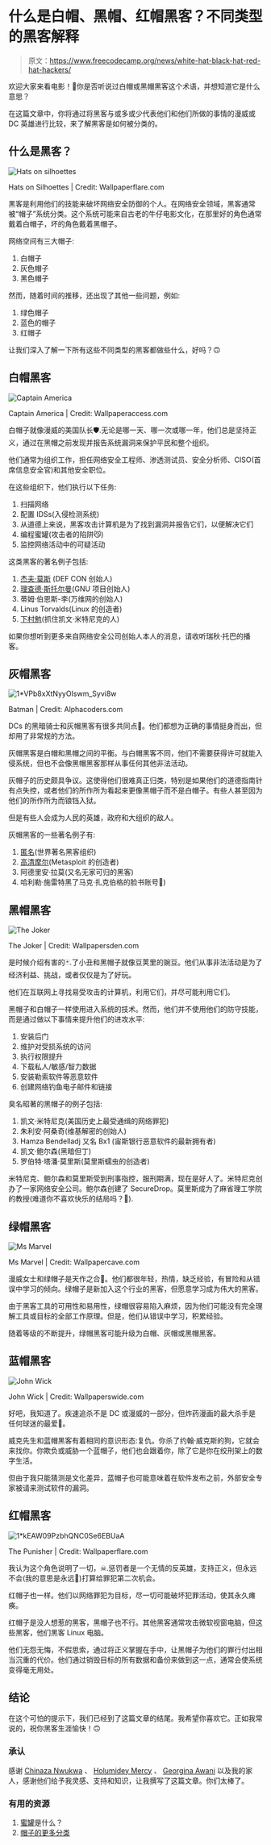 # 什么是白帽、黑帽、红帽黑客？不同类型的黑客解释

> 原文：<https://www.freecodecamp.org/news/white-hat-black-hat-red-hat-hackers/>

欢迎大家来看电影！🍿你是否听说过白帽或黑帽黑客这个术语，并想知道它是什么意思？

在这篇文章中，你将通过将黑客与或多或少代表他们和他们所做的事情的漫威或 DC 英雄进行比较，来了解黑客是如何被分类的。

## 什么是黑客？

![Hats on silhoettes](img/64f562af49a834d46ae836f91eb757bd.png)

Hats on Silhoettes | Credit: Wallpaperflare.com

黑客是利用他们的技能来破坏网络安全防御的个人。在网络安全领域，黑客通常被“帽子”系统分类。这个系统可能来自古老的牛仔电影文化，在那里好的角色通常戴着白帽子，坏的角色戴着黑帽子。

网络空间有三大帽子:

1.  白帽子
2.  灰色帽子
3.  黑色帽子

然而，随着时间的推移，还出现了其他一些问题，例如:

1.  绿色帽子
2.  蓝色的帽子
3.  红帽子

让我们深入了解一下所有这些不同类型的黑客都做些什么，好吗？🙃

## 白帽黑客

![Captain America](img/5228a6830d70bcd8bc248d1fe79d63be.png)

Captain America | Credit: Wallpaperaccess.com

白帽子就像漫威的美国队长🛡️.无论是哪一天、哪一次或哪一年，他们总是坚持正义，通过在黑帽之前发现并报告系统漏洞来保护平民和整个组织。

他们通常为组织工作，担任网络安全工程师、渗透测试员、安全分析师、CISO(首席信息安全官)和其他安全职位。

在这些组织下，他们执行以下任务:

1.  扫描网络
2.  配置 IDSs(入侵检测系统)
3.  从道德上来说，黑客攻击计算机是为了找到漏洞并报告它们，以便解决它们
4.  编程蜜罐(攻击者的陷阱😼)
5.  监控网络活动中的可疑活动

这类黑客的著名例子包括:

1.  [杰夫·莫斯](https://en.wikipedia.org/wiki/Jeff_Moss_(hacker)) (DEF CON 创始人)
2.  [理查德·斯托尔曼](https://en.wikipedia.org/wiki/Richard_Stallman)(GNU 项目创始人)
3.  蒂姆·伯恩斯-李(万维网的创始人)
4.  Linus Torvalds(Linux 的创造者)
5.  [下村勉](https://en.wikipedia.org/wiki/Tsutomu_Shimomura)(抓住凯文·米特尼克的人)

如果你想听到更多来自网络安全公司创始人本人的消息，请收听瑞秋·托巴的播客。

## 灰帽黑客

![1*VPb8xXtNyyOIswm_Syvi8w](img/27edd644e8fb2f2c3b4f79f7c016fa00.png)

Batman | Credit: Alphacoders.com

DCs 的黑暗骑士和灰帽黑客有很多共同点🦇。他们都想为正确的事情挺身而出，但却用了非常规的方法。

灰帽黑客是白帽和黑帽之间的平衡。与白帽黑客不同，他们不需要获得许可就能入侵系统，但也不会像黑帽黑客那样从事任何其他非法活动。

灰帽子的历史颇具争议。这使得他们很难真正归类，特别是如果他们的道德指南针有点失控，或者他们的所作所为看起来更像黑帽子而不是白帽子。有些人甚至因为他们的所作所为而锒铛入狱。

但是有些人会成为人民的英雄，政府和大组织的敌人。

灰帽黑客的一些著名例子有:

1.  [匿名](https://en.wikipedia.org/wiki/Anonymous_(hacker_group)#2022)(世界著名黑客组织)
2.  [高清摩尔](https://en.wikipedia.org/wiki/H._D._Moore)(Metasploit 的创造者)
3.  阿德里安·拉莫(又名无家可归的黑客)
4.  哈利勒·施雷特黑了马克·扎克伯格的脸书账号🤣)

## 黑帽黑客

![The Joker](img/c689d35bb57013982483ec0ccccdaa7c.png)

The Joker | Credit: Wallpapersden.com

是时候介绍有害的🃏.了小丑和黑帽子就像豆荚里的豌豆。他们从事非法活动是为了经济利益、挑战，或者仅仅是为了好玩。

他们在互联网上寻找易受攻击的计算机，利用它们，并尽可能利用它们。

黑帽子和白帽子一样使用进入系统的技术。然而，他们并不使用他们的防守技能，而是通过做以下事情来提升他们的进攻水平:

1.  安装后门
2.  维护对受损系统的访问
3.  执行权限提升
4.  下载私人/敏感/智力数据
5.  安装勒索软件等恶意软件
6.  创建网络钓鱼电子邮件和链接

臭名昭著的黑帽子的例子包括:

1.  凯文·米特尼克(美国历史上最受通缉的网络罪犯)
2.  朱利安·阿桑奇(维基解密的创始人)
3.  Hamza Bendelladj 又名 Bx1 (宙斯银行恶意软件的最新拥有者)
4.  凯文·鲍尔森(黑暗但丁)
5.  罗伯特·塔潘·莫里斯(莫里斯蠕虫的创造者)

米特尼克、鲍尔森和莫里斯受到刑事指控，服刑期满，现在是好人了。米特尼克创办了一家网络安全公司。鲍尔森创建了 SecureDrop。莫里斯成为了麻省理工学院的教授(难道你不喜欢快乐的结局吗？🤧).

## 绿帽黑客

![Ms Marvel](img/94f4bd526b8e5fbe77d24eef34825f3d.png)

Ms Marvel | Credit: Wallpapercave.com

漫威女士和绿帽子是天作之合🌟。他们都很年轻，热情，缺乏经验，有冒险和从错误中学习的倾向。绿帽子是新加入这个行业的黑客，但愿意学习成为伟大的黑客。

由于黑客工具的可用性和易用性，绿帽很容易陷入麻烦，因为他们可能没有完全理解工具或目标的全部工作原理。但是，他们从错误中学习，积累经验。

随着等级的不断提升，绿帽黑客可能升级为白帽、灰帽或黑帽黑客。

## 蓝帽黑客

![John Wick](img/0d7cc450188641e81f060e886d419895.png)

John Wick | Credit: Wallpaperswide.com

好吧，我知道了。疾速追杀不是 DC 或漫威的一部分，但炸药漫画的最大杀手是任何球迷的最爱🐶。

威克先生和蓝帽黑客有着相同的意识形态:复仇。你杀了约翰·威克斯的狗，它就会来找你。你欺负或威胁一个蓝帽子，他们也会跟着你，除了它是你在绞刑架上的数字生活。

但由于我只能猜测是文化差异，蓝帽子也可能意味着在软件发布之前，外部安全专家被请来测试软件的漏洞。

## 红帽黑客

![1*kEAW09PzbhQNC0Se6EBUaA](img/5e791b884271d302ed662ddea22d1c96.png)

The Punisher | Credit: Wallpaperflare.com

我认为这个角色说明了一切，☠.惩罚者是一个无情的反英雄，支持正义，但永远不会(我的意思是永远😬)打算给罪犯第二次机会。

红帽子也一样。他们以网络罪犯为目标，尽一切可能破坏犯罪活动，使其永久瘫痪。

红帽子是没人想惹的黑客，黑帽子也不行。其他黑客通常攻击微软视窗电脑，但这些黑客，他们黑客 Linux 电脑。

他们无怨无悔，不假思索，通过将正义掌握在手中，让黑帽子为他们的罪行付出相当沉重的代价。他们通过销毁目标的所有数据和备份来做到这一点，通常会使系统变得毫无用处。

## 结论

在这个可怕的提示下，我们已经到了这篇文章的结尾。我希望你喜欢它。正如我常说的，祝你黑客生涯愉快！🙃

### 承认

感谢 [Chinaza Nwukwa](https://www.linkedin.com/in/chinaza-nwukwa-22a256230/) 、 [Holumidey Mercy](https://www.linkedin.com/in/mercy-holumidey-88a542232/) 、 [Georgina Awani](https://www.linkedin.com/in/georgina-awani-254974233/) 以及我的家人，感谢他们给予我灵感、支持和知识，让我撰写了这篇文章。你们太棒了。

### 有用的资源

1.  [蜜罐](https://www.kaspersky.com/resource-center/threats/what-is-a-honeypot)是什么？
2.  [帽子的更多分类](https://www.pandasecurity.com/en/mediacenter/security/14-types-of-hackers-to-watch-out-for/)